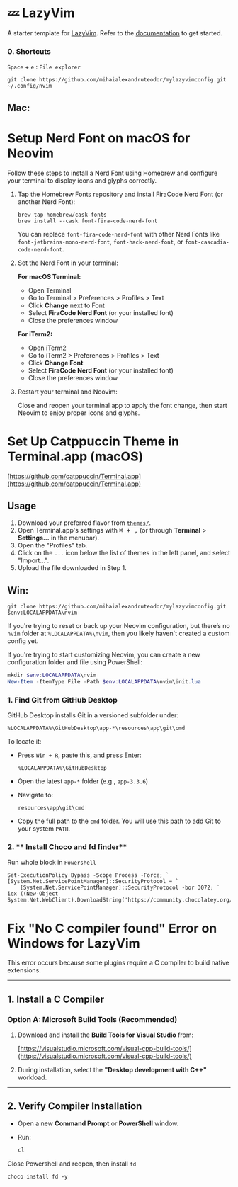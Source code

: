 # 💤 LazyVim

A starter template for [LazyVim](https://github.com/LazyVim/LazyVim).
Refer to the [documentation](https://lazyvim.github.io/installation) to get started.

### 0. **Shortcuts**
`Space` + `e` : `File explorer`

```
git clone https://github.com/mihaialexandruteodor/mylazyvimconfig.git ~/.config/nvim
```
## Mac:
# Setup Nerd Font on macOS for Neovim

Follow these steps to install a Nerd Font using Homebrew and configure your terminal to display icons and glyphs correctly.

1. Tap the Homebrew Fonts repository and install FiraCode Nerd Font (or another Nerd Font):

       brew tap homebrew/cask-fonts
       brew install --cask font-fira-code-nerd-font

   You can replace `font-fira-code-nerd-font` with other Nerd Fonts like `font-jetbrains-mono-nerd-font`, `font-hack-nerd-font`, or `font-cascadia-code-nerd-font`.

2. Set the Nerd Font in your terminal:

   **For macOS Terminal:**
   - Open Terminal
   - Go to Terminal > Preferences > Profiles > Text
   - Click **Change** next to Font
   - Select **FiraCode Nerd Font** (or your installed font)
   - Close the preferences window

   **For iTerm2:**
   - Open iTerm2
   - Go to iTerm2 > Preferences > Profiles > Text
   - Click **Change Font**
   - Select **FiraCode Nerd Font** (or your installed font)
   - Close the preferences window

3. Restart your terminal and Neovim:

   Close and reopen your terminal app to apply the font change, then start Neovim to enjoy proper icons and glyphs.

# Set Up Catppuccin Theme in Terminal.app (macOS)

[https://github.com/catppuccin/Terminal.app](https://github.com/catppuccin/Terminal.app)

## Usage

1. Download your preferred flavor from [`themes/`](./themes/).
2. Open Terminal.app's settings with <kbd>⌘ + ,</kbd> (or through **Terminal** > **Settings...** in the menubar).
3. Open the "Profiles" tab.
4. Click on the `...` icon below the list of themes in the left panel, and select "Import...".
5. Upload the file downloaded in Step 1.

## Win:
```
git clone https://github.com/mihaialexandruteodor/mylazyvimconfig.git $env:LOCALAPPDATA\nvim
```
If you're trying to reset or back up your Neovim configuration, but there’s no `nvim` folder at `%LOCALAPPDATA%\nvim`, then you likely haven't created a custom config yet.

If you're trying to start customizing Neovim, you can create a new configuration folder and file using PowerShell:

```powershell
mkdir $env:LOCALAPPDATA\nvim
New-Item -ItemType File -Path $env:LOCALAPPDATA\nvim\init.lua
```

### 1. **Find Git from GitHub Desktop**

GitHub Desktop installs Git in a versioned subfolder under:

```
%LOCALAPPDATA%\GitHubDesktop\app-*\resources\app\git\cmd
```

To locate it:

- Press `Win + R`, paste this, and press Enter:
  ```shell
  %LOCALAPPDATA%\GitHubDesktop
  ```

- Open the latest `app-*` folder (e.g., `app-3.3.6`)
- Navigate to:
  ```
  resources\app\git\cmd
  ```

- Copy the full path to the `cmd` folder. You will use this path to add Git to your system `PATH`.

### 2. ** Install Choco and fd finder**
Run whole block in `Powershell`
```
Set-ExecutionPolicy Bypass -Scope Process -Force; `
[System.Net.ServicePointManager]::SecurityProtocol = `
    [System.Net.ServicePointManager]::SecurityProtocol -bor 3072; `
iex ((New-Object System.Net.WebClient).DownloadString('https://community.chocolatey.org/install.ps1'))
```

# Fix "No C compiler found" Error on Windows for LazyVim

This error occurs because some plugins require a C compiler to build native extensions.

---

## 1. Install a C Compiler

### Option A: Microsoft Build Tools (Recommended)

1. Download and install the **Build Tools for Visual Studio** from:
   
   [https://visualstudio.microsoft.com/visual-cpp-build-tools/](https://visualstudio.microsoft.com/visual-cpp-build-tools/)

2. During installation, select the **"Desktop development with C++"** workload.

---

## 2. Verify Compiler Installation

- Open a new **Command Prompt** or **PowerShell** window.
- Run:

  ```powershell
  cl


Close Powershell and reopen, then install `fd`
```
choco install fd -y
```

